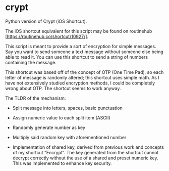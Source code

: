 # crypt
Python version of Crypt (iOS Shortcut).

The iOS shortcut equivalent for this script may be found on routinehub [https://routinehub.co/shortcut/10927/].

This script is meant to provide a sort of encryption for simple messages. Say you want to send someone a text message without someone else being able to read it. You can use this shortcut to send a string of numbers containing the message.

This shortcut was based off of the concept of OTP (One Time Pad), so each letter of message is randomly altered; this shortcut uses simple math. As I have not extensively studied encryption methods, I could be completely wrong about OTP. The shortcut seems to work anyway.

The TLDR of the mechanism:

- Split message into letters, spaces, basic punctuation

- Assign numeric value to each split item (ASCII)

- Randomly generate number as key

- Multiply said random key with aforementioned number

- Implementation of shared key, derived from previous work and concepts of my shortcut “Encrypt”. The key generated from the shortcut cannot decrypt correctly without the use of a shared and preset numeric key. This was implemented to enhance key security.
